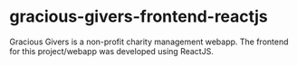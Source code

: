 # gracious-givers-frontend-reactjs
Gracious Givers is a non-profit charity management webapp. The frontend for this project/webapp was developed using ReactJS.
